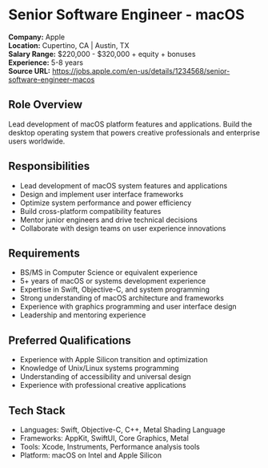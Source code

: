 # Senior Software Engineer - macOS

**Company:** Apple  
**Location:** Cupertino, CA | Austin, TX  
**Salary Range:** $220,000 - $320,000 + equity + bonuses  
**Experience:** 5-8 years  
**Source URL:** https://jobs.apple.com/en-us/details/1234568/senior-software-engineer-macos

## Role Overview
Lead development of macOS platform features and applications. Build the desktop operating system that powers creative professionals and enterprise users worldwide.

## Responsibilities
- Lead development of macOS system features and applications
- Design and implement user interface frameworks
- Optimize system performance and power efficiency
- Build cross-platform compatibility features
- Mentor junior engineers and drive technical decisions
- Collaborate with design teams on user experience innovations

## Requirements
- BS/MS in Computer Science or equivalent experience
- 5+ years of macOS or systems development experience
- Expertise in Swift, Objective-C, and system programming
- Strong understanding of macOS architecture and frameworks
- Experience with graphics programming and user interface design
- Leadership and mentoring experience

## Preferred Qualifications
- Experience with Apple Silicon transition and optimization
- Knowledge of Unix/Linux systems programming
- Understanding of accessibility and universal design
- Experience with professional creative applications

## Tech Stack
- Languages: Swift, Objective-C, C++, Metal Shading Language
- Frameworks: AppKit, SwiftUI, Core Graphics, Metal
- Tools: Xcode, Instruments, Performance analysis tools
- Platform: macOS on Intel and Apple Silicon